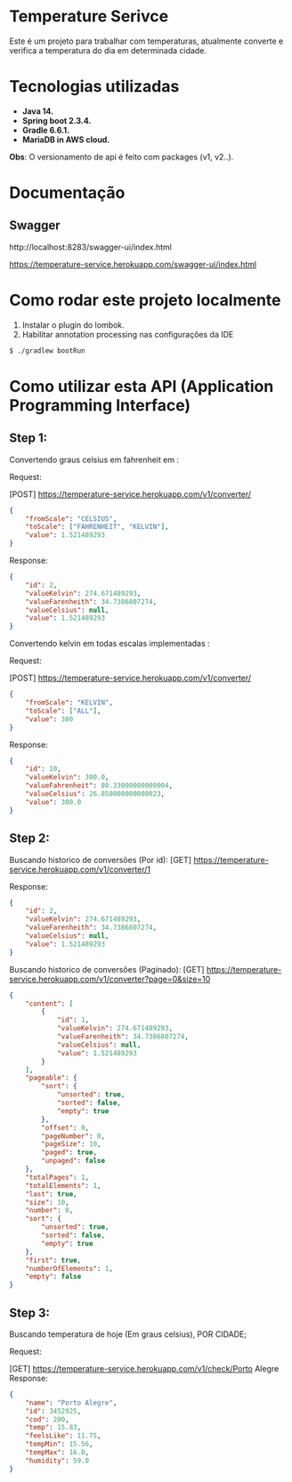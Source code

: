 # Temperature Serivce

Este é um projeto para trabalhar com temperaturas, atualmente converte e verifica a temperatura do dia em determinada cidade.

# Tecnologias utilizadas
- **Java 14.** 
- **Spring boot 2.3.4.**
- **Gradle 6.6.1.**
- **MariaDB in AWS cloud.**

**Obs**: O versionamento de api é feito com packages (v1, v2..).

# Documentação
## Swagger
http://localhost:8283/swagger-ui/index.html

https://temperature-service.herokuapp.com/swagger-ui/index.html

# Como rodar este projeto localmente
1. Instalar o plugin do lombok.
2. Habilitar annotation processing nas configurações da IDE

```bash
$ ./gradlew bootRun
```

# Como utilizar esta API (Application Programming Interface)
## Step 1: 
Convertendo graus celsius em fahrenheit em : 

Request:

[POST] https://temperature-service.herokuapp.com/v1/converter/
```json
{
    "fromScale": "CELSIUS",
    "toScale": ["FAHRENHEIT", "KELVIN"],
    "value": 1.521489293
}
```
Response: 
```json
{
    "id": 2,
    "valueKelvin": 274.671489293,
    "valueFarenheith": 34.7386807274,
    "valueCelsius": null,
    "value": 1.521489293
}
```

Convertendo kelvin em todas escalas implementadas : 

Request:

[POST] https://temperature-service.herokuapp.com/v1/converter/
```json
{
    "fromScale": "KELVIN",
    "toScale": ["ALL"],
    "value": 300
}
```
Response: 
```json
{
    "id": 10,
    "valueKelvin": 300.0,
    "valueFahrenheit": 80.33000000000004,
    "valueCelsius": 26.850000000000023,
    "value": 300.0
}
```
## Step 2:
Buscando historico de conversões (Por id):
[GET] https://temperature-service.herokuapp.com/v1/converter/1

Response: 
```json
{
    "id": 2,
    "valueKelvin": 274.671489293,
    "valueFarenheith": 34.7386807274,
    "valueCelsius": null,
    "value": 1.521489293
}
```

Buscando historico de conversões (Paginado):
[GET] https://temperature-service.herokuapp.com/v1/converter?page=0&size=10
```json
{
    "content": [
        {
            "id": 1,
            "valueKelvin": 274.671489293,
            "valueFarenheith": 34.7386807274,
            "valueCelsius": null,
            "value": 1.521489293
        }
    ],
    "pageable": {
        "sort": {
            "unsorted": true,
            "sorted": false,
            "empty": true
        },
        "offset": 0,
        "pageNumber": 0,
        "pageSize": 10,
        "paged": true,
        "unpaged": false
    },
    "totalPages": 1,
    "totalElements": 1,
    "last": true,
    "size": 10,
    "number": 0,
    "sort": {
        "unsorted": true,
        "sorted": false,
        "empty": true
    },
    "first": true,
    "numberOfElements": 1,
    "empty": false
}
```

## Step 3:
Buscando temperatura de hoje (Em graus celsius), POR CIDADE;

Request:

[GET] https://temperature-service.herokuapp.com/v1/check/Porto Alegre
Response: 
```json
{
    "name": "Porto Alegre",
    "id": 3452925,
    "cod": 200,
    "temp": 15.83,
    "feelsLike": 11.75,
    "tempMin": 15.56,
    "tempMax": 16.0,
    "humidity": 59.0
}
```